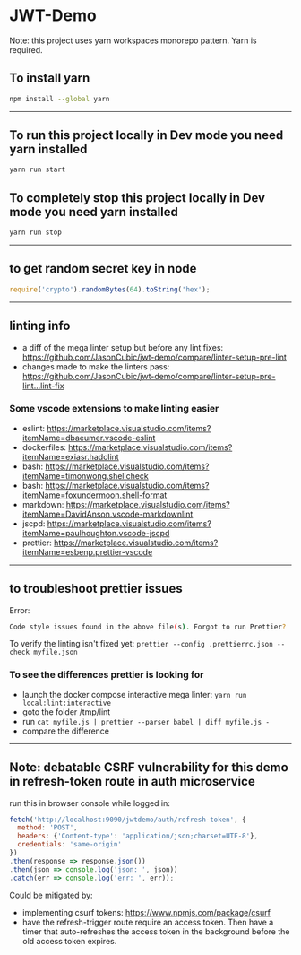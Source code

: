 # JWT-Demo

Note: this project uses yarn workspaces monorepo pattern.  Yarn is required.

## To install yarn

```bash
npm install --global yarn
```

---

## To run this project locally in Dev mode you need yarn installed

```bash
yarn run start
```

## To completely stop this project locally in Dev mode you need yarn installed

```bash
yarn run stop
```

---

## to get random secret key in node

```js
require('crypto').randomBytes(64).toString('hex');
```

---

## linting info

* a diff of the mega linter setup but before any lint fixes: <https://github.com/JasonCubic/jwt-demo/compare/linter-setup-pre-lint>
* changes made to make the linters pass: <https://github.com/JasonCubic/jwt-demo/compare/linter-setup-pre-lint...lint-fix>

### Some vscode extensions to make linting easier

* eslint: <https://marketplace.visualstudio.com/items?itemName=dbaeumer.vscode-eslint>
* dockerfiles: <https://marketplace.visualstudio.com/items?itemName=exiasr.hadolint>
* bash: <https://marketplace.visualstudio.com/items?itemName=timonwong.shellcheck>
* bash: <https://marketplace.visualstudio.com/items?itemName=foxundermoon.shell-format>
* markdown: <https://marketplace.visualstudio.com/items?itemName=DavidAnson.vscode-markdownlint>
* jscpd: <https://marketplace.visualstudio.com/items?itemName=paulhoughton.vscode-jscpd>
* prettier: <https://marketplace.visualstudio.com/items?itemName=esbenp.prettier-vscode>

---

## to troubleshoot prettier issues

Error:

```bash
Code style issues found in the above file(s). Forgot to run Prettier?
```

To verify the linting isn't fixed yet: `prettier --config .prettierrc.json --check myfile.json`

### To see the differences prettier is looking for

* launch the docker compose interactive mega linter: `yarn run local:lint:interactive`
* goto the folder /tmp/lint
* run `cat myfile.js | prettier --parser babel | diff myfile.js -`
* compare the difference

---

## Note: debatable CSRF vulnerability for this demo in refresh-token route in auth microservice

run this in browser console while logged in:

```js
fetch('http://localhost:9090/jwtdemo/auth/refresh-token', {
  method: 'POST',
  headers: {'Content-type': 'application/json;charset=UTF-8'},
  credentials: 'same-origin'
})
.then(response => response.json())
.then(json => console.log('json: ', json))
.catch(err => console.log('err: ', err));
```

Could be mitigated by:

* implementing csurf tokens: <https://www.npmjs.com/package/csurf>
* have the refresh-trigger route require an access token.  Then have a timer
  that auto-refreshes the access token in the background before the old access token expires.
